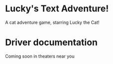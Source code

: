 # Lucky's Text Adventure!
A cat adventure game, starring Lucky the Cat!

# Driver documentation
Coming soon in theaters near you